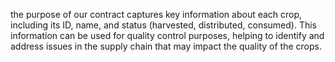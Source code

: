 the purpose of our contract captures key information about each crop, including its ID, name, and status (harvested, distributed, consumed). This information can be used for quality control purposes, helping to identify and address issues in the supply chain that may impact the quality of the crops.
